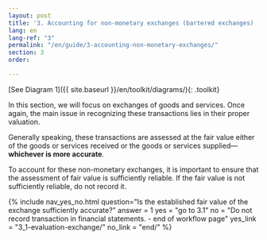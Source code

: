 ```yaml
---
layout: post
title: '3. Accounting for non-monetary exchanges (bartered exchanges) '
lang: en
lang-ref: "3"
permalink: "/en/guide/3-accounting-non-monetary-exchanges/"
section: 3
order: 

---
```

[See Diagram 1]({{ site.baseurl }}/en/toolkit/diagrams/){: .toolkit}

In this section, we will focus on exchanges of goods and services. Once again, the main issue in recognizing these transactions lies in their proper valuation.

Generally speaking, these transactions are assessed at the fair value either of the goods or services received or the goods or services supplied—**whichever is more accurate**.

To account for these non-monetary exchanges, it is important to ensure that the assessment of fair value is sufficiently reliable. If the fair value is not sufficiently reliable, do not record it.

{% include nav_yes_no.html
question="Is the established fair value of the exchange sufficiently accurate?"
answer = 1
yes = "go to 3.1"
no = "Do not record transaction in financial statements. - end of workflow page"
yes_link = "3_1-evaluation-exchange/"
no_link = "end/"
%}